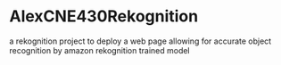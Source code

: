 # AlexCNE430Rekognition
a rekognition project to deploy a web page allowing for accurate object recognition by amazon rekognition trained model
